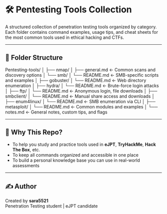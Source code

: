 # 🛠️ Pentesting Tools Collection

A structured collection of penetration testing tools organized by category.  
Each folder contains command examples, usage tips, and cheat sheets for the most common tools used in ethical hacking and CTFs.

---

## 📁 Folder Structure

Pentesting-tools/
│
├── nmap/
│ ├── general.md ← Common scans and discovery options
│ └── smb/
│   └── README.md ← SMB-specific scripts and examples
│
├── gobuster/
│ └── README.md ← Web directory enumeration
│
├── hydra/
│ └── README.md ← Brute-force login attacks
│
├── ftp/
│ └── README.md ← Anonymous login, file downloads
│
├── smbclient/
│ └── README.md ← Manual share access and downloads
│
├── enum4linux/
│ └── README.md ← SMB enumeration via CLI
│
├── metasploit/
│ └── README.md ← Common modules and examples
│
└── notes.md ← General notes, custom tips, and flags

---

## 📌 Why This Repo?

- To help you study and practice tools used in **eJPT**, **TryHackMe**, **Hack The Box**, etc.
- To keep all commands organized and accessible in one place
- To build a personal knowledge base you can use in real-world assessments

---

## ✍️ Author

Created by **sara5521**  
Penetration Testing student | eJPT candidate  
